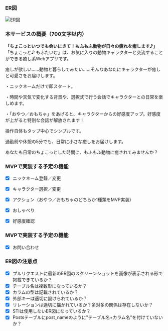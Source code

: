 ### ER図
![ER図](./erd/erd_v1.png)


### 本サービスの概要（700文字以内）
**「ちょこっといつでも会いにきて！もふもふ動物が日々の疲れを癒します♪」**
「ちょこっと♪ もふたいむ」は、お気に入りの動物キャラクターと交流することができる癒し系Webアプリです。

癒しが欲しい……動物と暮らしてみたい……そんなあなたにキャラクターが癒しと可愛さをお届けします。

・ニックネームだけで即スタート。

・時間や天気で変化する背景や、選択式で行う会話でキャラクターとの日常を楽しめます。

・「おやつ／おもちゃ」をあげると、キャラクターからの好感度アップ。好感度が上がると特別な会話が解放されます！

操作自体もタップ中心でシンプルです。

通勤前や休憩の5分でも、日常に小さな癒しをお届けします。

あなたも日常のちょこっとした時間に、もふもふ動物に癒されてみませんか？


### MVPで実装する予定の機能
- [x] ニックネーム登録／変更
- [x] キャラクター選択／変更
- [x] アクション（おやつ／おもちゃのどちらか1種類をMVP実装）
- [x] おしゃべり
- [x] 好感度確認


### MVPで実装する予定の機能
- [x] お問い合わせ


### ER図の注意点
- [x] プルリクエストに最新のER図のスクリーンショットを画像が表示される形で掲載できているか？
- [x] テーブル名は複数形になっているか？
- [x] カラムの型は記載されているか？
- [x] 外部キーは適切に設けられているか？
- [x] リレーションは適切に描かれているか？多対多の関係は存在しないか？
- [x] STIは使用しないER図になっているか？
- [x] Postsテーブルにpost_nameのように"テーブル名+カラム名"を付けていないか？
